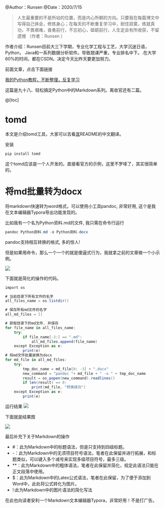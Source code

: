 ﻿@Author：Runsen
@Date：2020/7/15

> 人生最重要的不是所站的位置，而是内心所朝的方向。只要我在每篇博文中写得自己体会，修炼身心；在每天的不断重复学习中，耐住寂寞，练就真功，不畏艰难，奋勇前行，不忘初心，砥砺前行，人生定会有所收获，不留遗憾
> （作者：Runsen ）

作者介绍：Runsen目前大三下学期，专业化学工程与工艺，大学沉迷日语，Python， Java和一系列数据分析软件。导致翘课严重，专业排名中下。.在大学60%的时间，都在CSDN。决定今天比昨天要更加努力。

前面文章，点击下面链接

[我的Python教程，不断整理，反复学习](https://maoli.blog.csdn.net/article/details/106162925)


这篇是九十八、轻松搞定Python中的Markdown系列。离收官还有二篇。


@[toc]



# tomd

本文是介绍tomd工具，大家可以去看[其](https://github.com/gaojiuli/tomd/)README的中文翻译。

安装


```csharp
pip install tomd
```

这个tomd应该是一个人开发的。直接看官方的示例，这里不罗嗦了，其实很简单的。




# 将md批量转为docx


将markdown快速转为word格式，可以使用小工具pandoc, 非常好用, 这个是我在文本编辑器Typora导出功能发现的。





比如我有一个名为Python资料.md的文件, 我只需在命令行运行

```csharp
pandoc Python资料.md -o Python资料.docx
```

pandoc支持相互转换的格式, 多的惊人!




但是如果用命令，那么一个一个的就是傻逼式行为，我就拿之前的文章做一个小示例。

![](https://img-blog.csdnimg.cn/20200715190539619.png)


下面就是简化的操作的代码。

```csharp
import os

# 当前目录下所有文件的名字
all_files_name = os.listdir()

# 保存所有md文件的名字
all_md_files = []

# 获取目录下的md文件, 并保存
for file_name in all_files_name:
    try:
        if file_name[-3:] == ".md":
            all_md_files.append(file_name)
    except Exception as e:
        print(e)
# 将md文件批量装换为docx
for md_file in all_md_files:
    try:
        tmp_doc_name = md_file[0: -3] + ".docx"
        new_command = "pandoc "+ md_file + " -o " + tmp_doc_name
        result = os.popen(new_command).readlines()
        if len(result) == 0:
            print(md_file, "转换成功")
    except Exception as e:
        print(e)
```


运行结果
![](https://img-blog.csdnimg.cn/20200715191111381.png)

下面就是结果图



![](https://img-blog.csdnimg.cn/20200715191122461.png)




最后补充下关于Markdown的操作



- #：此为Markdown中的标题语法，但是只支持到四级标题。
- -：此为Markdown中的无须项目符号语法，笔者在此保留并进行拓展，和标题类似，可以键入多个减号来实现多级项目符号，最多三级。
- **：此为Markdown中的粗体语法，笔者在此保留并简化，规定此语法只能在正文段落中使用。
- $：此为Markdown中的Latex公式语法，笔者在此保留，为了便于添加到Word中，此处将公式转化为图片。
- !:此为Markdown中的图片语法的简化写法


在此也向读者安利一个Markdown文本编辑器Typora，非常好用！不是打广告。
